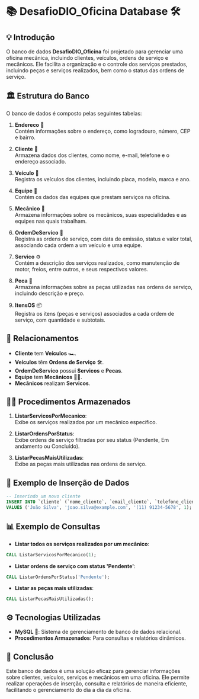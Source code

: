 # 📚 **DesafioDIO_Oficina Database** 🛠️

## 💡 **Introdução**

O banco de dados **DesafioDIO_Oficina** foi projetado para gerenciar uma oficina mecânica, incluindo clientes, veículos, ordens de serviço e mecânicos. Ele facilita a organização e o controle dos serviços prestados, incluindo peças e serviços realizados, bem como o status das ordens de serviço.

## 🏛️ **Estrutura do Banco**

O banco de dados é composto pelas seguintes tabelas:

1. **Endereco** 🏡  
   Contém informações sobre o endereço, como logradouro, número, CEP e bairro.

2. **Cliente** 👤  
   Armazena dados dos clientes, como nome, e-mail, telefone e o endereço associado.

3. **Veículo** 🚗  
   Registra os veículos dos clientes, incluindo placa, modelo, marca e ano.

4. **Equipe** 👥  
   Contém os dados das equipes que prestam serviços na oficina.

5. **Mecânico** 🔧  
   Armazena informações sobre os mecânicos, suas especialidades e as equipes nas quais trabalham.

6. **OrdemDeServico** 📝  
   Registra as ordens de serviço, com data de emissão, status e valor total, associando cada ordem a um veículo e uma equipe.

7. **Servico** ⚙️  
   Contém a descrição dos serviços realizados, como manutenção de motor, freios, entre outros, e seus respectivos valores.

8. **Peca** 🔩  
   Armazena informações sobre as peças utilizadas nas ordens de serviço, incluindo descrição e preço.

9. **ItensOS** 📦  
   Registra os itens (peças e serviços) associados a cada ordem de serviço, com quantidade e subtotais.

## 🔄 **Relacionamentos**

- **Cliente** tem **Veículos** 🏎️.
- **Veículos** têm **Ordens de Serviço** 🛠️.
- **OrdemDeServico** possui **Servicos** e **Pecas**.
- **Equipe** tem **Mecânicos** 🧑‍🔧.
- **Mecânicos** realizam **Servicos**.

## 🧑‍💻 **Procedimentos Armazenados**

1. **ListarServicosPorMecanico**:  
   Exibe os serviços realizados por um mecânico específico.

2. **ListarOrdensPorStatus**:  
   Exibe ordens de serviço filtradas por seu status (Pendente, Em andamento ou Concluído).

3. **ListarPecasMaisUtilizadas**:  
   Exibe as peças mais utilizadas nas ordens de serviço.

## 📝 **Exemplo de Inserção de Dados**

```sql
-- Inserindo um novo cliente
INSERT INTO `cliente` (`nome_cliente`, `email_cliente`, `telefone_cliente`, `Endereco_codigo_Endereco`) 
VALUES ('João Silva', 'joao.silva@example.com', '(11) 91234-5678', 1);
```

## 📊 **Exemplo de Consultas**

- **Listar todos os serviços realizados por um mecânico**:
```sql
CALL ListarServicosPorMecanico(1);
```

- **Listar ordens de serviço com status 'Pendente'**:
```sql
CALL ListarOrdensPorStatus('Pendente');
```

- **Listar as peças mais utilizadas**:
```sql
CALL ListarPecasMaisUtilizadas();
```

## ⚙️ **Tecnologias Utilizadas**

- **MySQL** 🐬: Sistema de gerenciamento de banco de dados relacional.
- **Procedimentos Armazenados**: Para consultas e relatórios dinâmicos.

## 🏁 **Conclusão**

Este banco de dados é uma solução eficaz para gerenciar informações sobre clientes, veículos, serviços e mecânicos em uma oficina. Ele permite realizar operações de inserção, consulta e relatórios de maneira eficiente, facilitando o gerenciamento do dia a dia da oficina.
